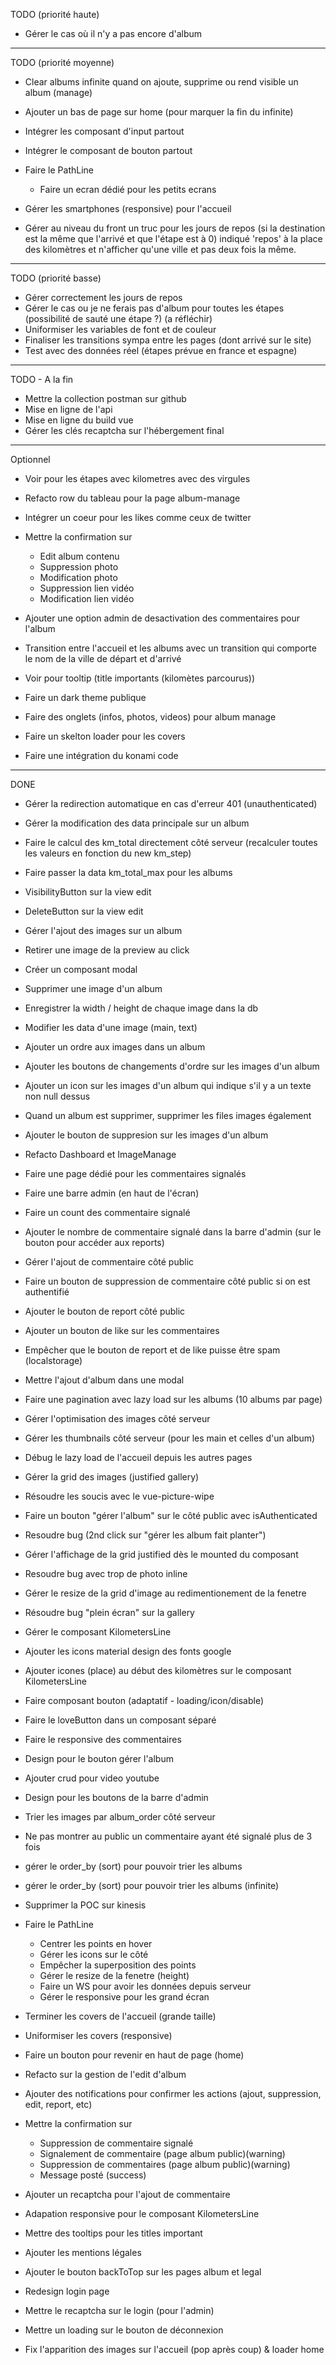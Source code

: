 TODO (priorité haute)

- Gérer le cas où il n'y a pas encore d'album

------------

TODO (priorité moyenne)

- Clear albums infinite quand on ajoute, supprime ou rend visible un album (manage)

- Ajouter un bas de page sur home (pour marquer la fin du infinite)

- Intégrer les composant d'input partout
- Intégrer le composant de bouton partout

- Faire le PathLine
    - Faire un ecran dédié pour les petits ecrans

- Gérer les smartphones (responsive) pour l'accueil

- Gérer au niveau du front un truc pour les jours de repos (si la destination est la même que l'arrivé et que l'étape est à 0) indiqué 'repos' à la place des kilomètres et n'afficher qu'une ville et pas deux fois la même.

------------

TODO (priorité basse)

- Gérer correctement les jours de repos
- Gérer le cas ou je ne ferais pas d'album pour toutes les étapes (possibilité de sauté une étape ?) (a réfléchir)
- Uniformiser les variables de font et de couleur
- Finaliser les transitions sympa entre les pages (dont arrivé sur le site)
- Test avec des données réel (étapes prévue en france et espagne)

------------

TODO - A la fin

- Mettre la collection postman sur github
- Mise en ligne de l'api
- Mise en ligne du build vue
- Gérer les clés recaptcha sur l'hébergement final

------------

Optionnel

- Voir pour les étapes avec kilometres avec des virgules
- Refacto row du tableau pour la page album-manage
- Intégrer un coeur pour les likes comme ceux de twitter
- Mettre la confirmation sur
    - Edit album contenu
    - Suppression photo
    - Modification photo
    - Suppression lien vidéo
    - Modification lien vidéo

- Ajouter une option admin de desactivation des commentaires pour l'album
- Transition entre l'accueil et les albums avec un transition qui comporte le nom de la ville de départ et d'arrivé
- Voir pour tooltip (title importants (kilomètes parcourus))
- Faire un dark theme publique
- Faire des onglets (infos, photos, videos) pour album manage
- Faire un skelton loader pour les covers
- Faire une intégration du konami code

--------------------------------------------------------

DONE

- Gérer la redirection automatique en cas d'erreur 401 (unauthenticated)
- Gérer la modification des data principale sur un album
- Faire le calcul des km_total directement côté serveur (recalculer toutes les valeurs en fonction du new km_step)
- Faire passer la data km_total_max pour les albums
- VisibilityButton sur la view edit
- DeleteButton sur la view edit
- Gérer l'ajout des images sur un album
- Retirer une image de la preview au click
- Créer un composant modal
- Supprimer une image d'un album
- Enregistrer la width / height de chaque image dans la db
- Modifier les data d'une image (main, text)
- Ajouter un ordre aux images dans un album
- Ajouter les boutons de changements d'ordre sur les images d'un album
- Ajouter un icon sur les images d'un album qui indique s'il y a un texte non null dessus
- Quand un album est supprimer, supprimer les files images également
- Ajouter le bouton de suppresion sur les images d'un album
- Refacto Dashboard et ImageManage
- Faire une page dédié pour les commentaires signalés
- Faire une barre admin (en haut de l'écran)
- Faire un count des commentaire signalé
- Ajouter le nombre de commentaire signalé dans la barre d'admin (sur le bouton pour accéder aux reports)
- Gérer l'ajout de commentaire côté public
- Faire un bouton de suppression de commentaire côté public si on est authentifié
- Ajouter le bouton de report côté public
- Ajouter un bouton de like sur les commentaires
- Empêcher que le bouton de report et de like puisse être spam (localstorage)
- Mettre l'ajout d'album dans une modal
- Faire une pagination avec lazy load sur les albums (10 albums par page)
- Gérer l'optimisation des images côté serveur
- Gérer les thumbnails côté serveur (pour les main et celles d'un album)
- Débug le lazy load de l'accueil depuis les autres pages
- Gérer la grid des images (justified gallery)
- Résoudre les soucis avec le vue-picture-wipe
- Faire un bouton "gérer l'album" sur le côté public avec isAuthenticated
- Resoudre bug (2nd click sur "gérer les album fait planter") 
- Gérer l'affichage de la grid justified dès le mounted du composant
- Resoudre bug avec trop de photo inline
- Gérer le resize de la grid d'image au redimentionement de la fenetre
- Résoudre bug "plein écran" sur la gallery
- Gérer le composant KilometersLine
- Ajouter les icons material design des fonts google
- Ajouter icones (place) au début des kilomètres sur le composant KilometersLine
- Faire composant bouton (adaptatif - loading/icon/disable)
- Faire le loveButton dans un composant séparé
- Faire le responsive des commentaires
- Design pour le bouton gérer l'album
- Ajouter crud pour video youtube
- Design pour les boutons de la barre d'admin
- Trier les images par album_order côté serveur
- Ne pas montrer au public un commentaire ayant été signalé plus de 3 fois
- gérer le order_by (sort) pour pouvoir trier les albums
- gérer le order_by (sort) pour pouvoir trier les albums (infinite)
- Supprimer la POC sur kinesis
- Faire le PathLine
    - Centrer les points en hover
    - Gérer les icons sur le côté
    - Empêcher la superposition des points
    - Gérer le resize de la fenetre (height)
    - Faire un WS pour avoir les données depuis serveur
    - Gérer le responsive pour les grand écran
- Terminer les covers de l'accueil (grande taille)
- Uniformiser les covers (responsive)
- Faire un bouton pour revenir en haut de page (home)
- Refacto sur la gestion de l'edit d'album
- Ajouter des notifications pour confirmer les actions (ajout, suppression, edit, report, etc)
- Mettre la confirmation sur
    - Suppression de commentaire signalé
    - Signalement de commentaire (page album public)(warning)
    - Suppression de commentaires (page album public)(warning)
    - Message posté (success)
- Ajouter un recaptcha pour l'ajout de commentaire

- Adapation responsive pour le composant KilometersLine
- Mettre des tooltips pour les titles important
- Ajouter les mentions légales
- Ajouter le bouton backToTop sur les pages album et legal
- Redesign login page
- Mettre le recaptcha sur le login (pour l'admin)
- Mettre un loading sur le bouton de déconnexion
- Fix l'apparition des images sur l'accueil (pop après coup) & loader home
